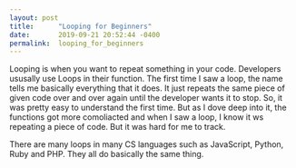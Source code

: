 ```yaml
---
layout: post
title:      "Looping for Beginners"
date:       2019-09-21 20:52:44 -0400
permalink:  looping_for_beginners
---
```


Looping is when you want to repeat something in your code. Developers ususally use Loops in their function. The first time I saw a loop, the name tells me basically everything that it does. It just repeats the same piece of given code over and over again until the developer wants it to stop. So, it was pretty easy to understand the first time. But as I dove deep into it, the functions got more comoliacted and when I saw a loop, I know it ws repeating a piece of code. But it was hard for me to track.

There are many loops in many CS languages such as JavaScript, Python, Ruby and PHP. They all do basically the same thing. 
